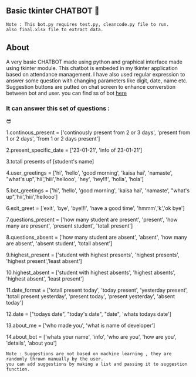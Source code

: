 
 ## Basic tkinter CHATBOT    :beginner:

```
Note : This bot.py requires test.py, cleancode.py file to run.
also final.xlsx file to extract data.

```
## About
A very basic CHATBOT made using python and graphical interface made using tkinter module. This chatbot is embeded in my tkinter application based on attendance management. I have also used regular expression to answer some question with changing parameters like digit, date, name etc.
Suggestion buttons are putted on chat screen to enhance converstion between bot and user.
you can find ss of bot [here](https://www.linkedin.com/in/yash-patwa-558ab619b/)

### It can answer this set of questions :  
:sunglasses:

1.continous_present = ['continously present from 2 or 3 days', 'present from 1 or 2 days', 'from 1 or 2 days present'] 

2.present_specific_date = ['23-01-21', 'info of 23-01-21']

3.totall presents of [student's name]

4.user_greetings = ['hi', 'hello', 'good morning', 'kaisa hai', 'namaste', "what's up",'hii','hiii','hellooo', 'hey', 'hey!!!', 'holla', 'hola']

5.bot_greetings = ['hi', 'hello', 'good morning', 'kaisa hai', 'namaste', "what's up",'hii','hiii','hellooo']

6.exit_greet = ['exit', 'bye', 'bye!!!', 'have a good time', 'hmmm','k','ok bye']

7.questions_present = ['how many student are present', 'present', 'how many are present', 'present student', 'totall present']

8.questions_absent = ['how many student are absent', 'absent', 'how many are absent', 'absent student', 'totall absent']

9.highest_present = ['student with highest presents', 'highest presents', 'highest present','least absent']

10.highest_absent = ['student with highest absents', 'highest absents', 'highest absent', 'least present']

11.date_format = ['totall present today', 'today present', 'yesterday present', 'totall present yesterday', 'present today', 'present yesterday', 'absent today']

12.date = ["todays date", "today's date", "date", 'whats todays date']

13.about_me = ['who made you', 'what is name of developer']

14.about_bot = ['whats your name', 'info', 'who are you', 'how are you', 'details', 'about you']
```
Note : Suggestions are not based on machine learning , they are randomly thrown manually by the user.
you can add suggestions by making a list and passing it to suggestion function.
```
